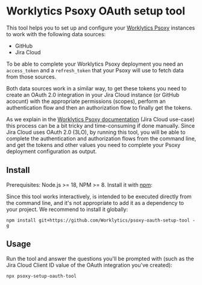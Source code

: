 # Worklytics Psoxy OAuth setup tool

This tool helps you to set up and configure your [Worklytics Psoxy] instances 
to work with the following data sources: 

- GitHub
- Jira Cloud

To be able to complete your Worklytics Psoxy deployment you need an 
`access_token` and a `refresh_token` that your Psoxy will use to fetch data 
from those sources. 

Both data sources work in a similar way, to get these tokens you need to create 
an OAuth 2.0 integration in your Jira Cloud instance (or GitHub acocunt) with 
the appropriate permissions (scopes), perform an authentication flow
and then an authorization flow to finally get the tokens. 

As we explain in the [Worklytics Psoxy documentation] (Jira Cloud use-case) 
this process can be a bit tricky and time-consuming if done manually. Since 
Jira Cloud uses OAuth 2.0 (3LO), by running this tool, you will be able to 
complete the authentication and authorization flows from the command line, and 
get the tokens and other values you need to complete your Psoxy deployment configuration as output.

## Install

Prerequisites: Node.js >= 18, NPM >= 8. 
Install it with [npm](https://www.npmjs.com/):

Since this tool works interactively, is intended to be executed directly from the command line, and it's not
appropriate to add it as a dependency to your project. We recommend to install it globally:

```shell
npm install git+https://github.com/Worklytics/psoxy-oauth-setup-tool -g
```

## Usage

Run the tool and answer the questions you'll be prompted with (such as the Jira Cloud Client ID value of the 
OAuth integration you've created):

```shell
npx psoxy-setup-oauth-tool
```

[Worklytics Psoxy]: https://github.com/Worklytics/psoxy
[Worklytics Psoxy documentation]: https://github.com/Worklytics/psoxy/blob/main/docs/sources/atlassian/jira-cloud.md

